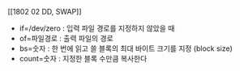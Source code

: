 

[[1802 02 DD, SWAP]]

- if=/dev/zero : 입력 파일 경로를 지정하지 않았을 때
- of=파일경로 : 출력 파일의 경로
- bs=숫자 : 한 번에 읽고 쓸 블록의 최대 바이트 크기를 지정 (block size)
- count=숫자 : 지정한 블록 수만큼 복사한다

